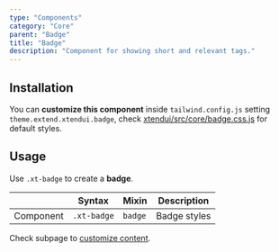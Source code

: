 ```yaml
---
type: "Components"
category: "Core"
parent: "Badge"
title: "Badge"
description: "Component for showing short and relevant tags."
---
```


## Installation

You can **customize this component** inside `tailwind.config.js` setting `theme.extend.xtendui.badge`, check [xtendui/src/core/badge.css.js](https://github.com/minimit/xtendui/blob/beta/src/core/badge.css.js) for default styles.

## Usage

Use `.xt-badge` to create a **badge**.

<div class="xt-overflow-sub overflow-y-hidden overflow-x-scroll my-4 xt-my-auto w-full">

|                      | Syntax                          | Mixin            | Description                   |
| ----------------------- | ----------------------------------------- | -----------------------------| ----------------------------- |
| Component                  | `.xt-badge`                     | `badge`                | Badge styles            |

</div>

<demo>
  <demoinline src="demos/components/core/badge/usage">
  </demoinline>
</demo>

Check subpage to [customize content](/components/core/badge/content).
